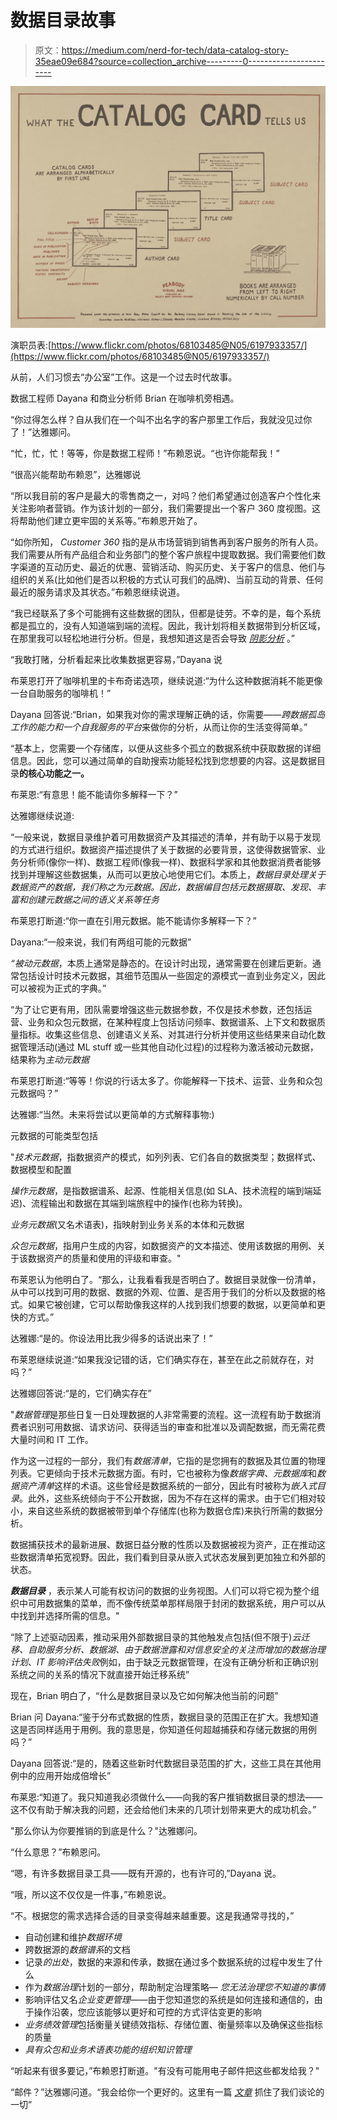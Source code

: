 # 数据目录故事

> 原文：<https://medium.com/nerd-for-tech/data-catalog-story-35eae09e684?source=collection_archive---------0----------------------->

![](img/bd6dbcf9b929c99f0eb1601767de7728.png)

演职员表:[https://www.flickr.com/photos/68103485@N05/6197933357/](https://www.flickr.com/photos/68103485@N05/6197933357/)

从前，人们习惯去“办公室”工作。这是一个过去时代故事。

数据工程师 Dayana 和商业分析师 Brian 在咖啡机旁相遇。

“你过得怎么样？自从我们在一个叫不出名字的客户那里工作后，我就没见过你了！”达雅娜问。

“忙，忙，忙！等等，你是数据工程师！”布赖恩说。“也许你能帮我！”

“很高兴能帮助布赖恩”，达雅娜说

“所以我目前的客户是最大的零售商之一，对吗？他们希望通过创造客户个性化来关注影响者营销。作为该计划的一部分，我们需要提出一个客户 360 度视图。这将帮助他们建立更牢固的关系等。”布赖恩开始了。

“如你所知， *Customer 360* 指的是从市场营销到销售再到客户服务的所有人员。我们需要从所有产品组合和业务部门的整个客户旅程中提取数据。我们需要他们数字渠道的互动历史、最近的优惠、营销活动、购买历史、关于客户的信息、他们与组织的关系(比如他们是否以积极的方式认可我们的品牌)、当前互动的背景、任何最近的服务请求及其状态。”布赖恩继续说道。

“我已经联系了多个可能拥有这些数据的团队，但都是徒劳。不幸的是，每个系统都是孤立的，没有人知道端到端的流程。因此，我计划将相关数据带到分析区域，在那里我可以轻松地进行分析。但是，我想知道这是否会导致 [*阴影分析*](https://www.oreilly.com/content/how-self-service-data-avoids-the-dangers-of-shadow-analytics/) 。”

“我敢打赌，分析看起来比收集数据更容易，”Dayana 说

布莱恩打开了咖啡机里的卡布奇诺选项，继续说道:“为什么这种数据消耗不能更像一台自助服务的咖啡机！”

Dayana 回答说:“Brian，如果我对你的需求理解正确的话，你需要——*跨数据孤岛工作的能力和一个自我服务的平台*来做你的分析，从而让你的生活变得简单。”

“基本上，您需要一个存储库，以便从这些多个孤立的数据系统中获取数据的详细信息。因此，您可以通过简单的自助搜索功能轻松找到您想要的内容。这是数据目录**的核心功能之一。**

布莱恩:“有意思！能不能请你多解释一下？”

达雅娜继续说道:

“一般来说，数据目录维护着可用数据资产及其描述的清单，并有助于以易于发现的方式进行组织。数据资产描述提供了关于数据的必要背景，这使得数据管家、业务分析师(像你一样)、数据工程师(像我一样)、数据科学家和其他数据消费者能够找到并理解这些数据集，从而可以更放心地使用它们。本质上，*数据目录处理关于数据资产的数据，我们称之为元数据。因此，数据编目包括元数据摄取、发现、丰富和创建元数据之间的语义关系等任务*

布莱恩打断道:“你一直在引用元数据。能不能请你多解释一下？”

Dayana:“一般来说，我们有两组可能的元数据”

*“被动元数据*，本质上通常是静态的。在设计时出现，通常需要在创建后更新。通常包括设计时技术元数据，其细节范围从一些固定的源模式一直到业务定义，因此可以被视为正式的字典。”

“为了让它更有用，团队需要增强这些元数据参数，不仅是技术参数，还包括运营、业务和众包元数据，在某种程度上包括访问频率、数据谱系、上下文和数据质量指标。收集这些信息、创建语义关系、对其进行分析并使用这些结果来自动化数据管理活动(通过 ML stuff 或一些其他自动化过程)的过程称为激活被动元数据，结果称为*主动元数据*

布莱恩打断道:“等等！你说的行话太多了。你能解释一下技术、运营、业务和众包元数据吗？”

达雅娜:“当然。未来将尝试以更简单的方式解释事物:)

元数据的可能类型包括

"*技术元数据*，指数据资产的模式，如列列表、它们各自的数据类型；数据样式、数据模型和配置

*操作元数据*，是指数据谱系、起源、性能相关信息(如 SLA、技术流程的端到端延迟)、流程输出和数据在其端到端旅程中的操作(也称为转换)。

*业务元数据*(又名术语表)，指映射到业务关系的本体和元数据

*众包元数据*，指用户生成的内容，如数据资产的文本描述、使用该数据的用例、关于该数据资产的质量和使用的评级和审查。"

布莱恩认为他明白了。“那么，让我看看我是否明白了。数据目录就像一份清单，从中可以找到可用的数据、数据的外观、位置、是否用于我们的分析以及数据的格式。如果它被创建，它可以帮助像我这样的人找到我们想要的数据，以更简单和更快的方式。”

达雅娜:“是的。你设法用比我少得多的话说出来了！”

布莱恩继续说道:“如果我没记错的话，它们确实存在，甚至在此之前就存在，对吗？”

达雅娜回答说:“是的，它们确实存在”

"*数据管理*是那些日复一日处理数据的人非常需要的流程。这一流程有助于数据消费者识别可用数据、请求访问、获得适当的审查和批准以及调配数据，而无需花费大量时间和 IT 工作。

作为这一过程的一部分，我们有*数据清单*，它指的是您拥有的数据及其位置的物理列表。它更倾向于技术元数据方面。有时，它也被称为像*数据字典、元数据库*和*数据资产清单*这样的术语。这些曾经是数据系统的一部分，因此有时被称为*嵌入式目录*。此外，这些系统倾向于不公开数据，因为不存在这样的需求。由于它们相对较小，来自这些系统的数据被带到单个存储库(也称为数据仓库)来执行所需的数据分析。

数据捕获技术的最新进展、数据日益分散的性质以及数据被视为资产，正在推动这些数据清单拓宽视野。因此，我们看到目录从嵌入式状态发展到更加独立和外部的状态。

***数据目录*** ，表示某人可能有权访问的数据的业务视图。人们可以将它视为整个组织中可用数据集的菜单，而不像传统菜单那样局限于封闭的数据系统，用户可以从中找到并选择所需的信息。"

“除了上述驱动因素，推动采用外部数据目录的其他触发点包括(但不限于)*云迁移、自助服务分析、数据湖、由于数据泄露和对信息安全的关注而增加的数据治理计划*、*IT 影响评估失败*例如，由于缺乏元数据管理，在没有正确分析和正确识别系统之间的关系的情况下就直接开始迁移系统”

现在，Brian 明白了，“什么是数据目录以及它如何解决他当前的问题”

Brian 问 Dayana:“鉴于分布式数据的性质，数据目录的范围正在扩大。我想知道这是否同样适用于用例。我的意思是，你知道任何超越捕获和存储元数据的用例吗？”

Dayana 回答说:“是的，随着这些新时代数据目录范围的扩大，这些工具在其他用例中的应用开始成倍增长”

布莱恩:“知道了。我只知道我必须做什么——向我的客户推销数据目录的想法——这不仅有助于解决我的问题，还会给他们未来的几项计划带来更大的成功机会。”

"那么你认为你要推销的到底是什么？"达雅娜问。

“什么意思？”布赖恩问。

“嗯，有许多数据目录工具——既有开源的，也有许可的,”Dayana 说。

“哦，所以这不仅仅是一件事，”布赖恩说。

“不。根据您的需求选择合适的目录变得越来越重要。这是我通常寻找的，”

*   自动创建和维护*数据环境*
*   跨数据源的*数据谱系*的文档
*   记录*的出处*，数据的来源和传承，数据在通过多个数据系统的过程中发生了什么
*   作为*数据治理*计划的一部分，帮助制定治理策略— *您无法治理您不知道的事情*
*   影响评估又名*企业变更管理*——由于您知道您的系统是如何连接和通信的，由于操作沿袭，您应该能够以更好和可控的方式评估变更的影响
*   *业务绩效管理*包括衡量关键绩效指标、存储位置、衡量频率以及确保这些指标的质量
*   *具有众包和业务术语表功能的组织知识管理*

“听起来有很多要记，”布赖恩打断道。"有没有可能用电子邮件把这些都发给我？"

“邮件？”达雅娜问道。“我会给你一个更好的。这里有一篇 [*文章*](/p/35eae09e684) 抓住了我们谈论的一切”